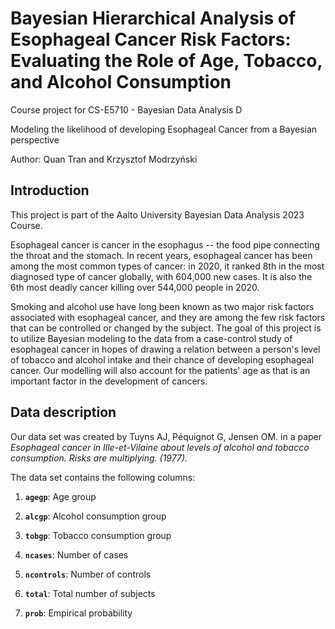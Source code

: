 # Bayesian Hierarchical Analysis of Esophageal Cancer Risk Factors: Evaluating the Role of Age, Tobacco, and Alcohol Consumption
Course project for CS-E5710 - Bayesian Data Analysis D

Modeling the likelihood of developing Esophageal Cancer from a Bayesian perspective

Author: Quan Tran and Krzysztof Modrzyński


## Introduction

This project is part of the Aalto University Bayesian Data Analysis 2023 Course. 

Esophageal cancer is cancer in the esophagus -- the food pipe connecting the throat and the stomach. In recent years, esophageal cancer has been among the most common types of cancer: in 2020, it ranked 8th in the most diagnosed type of cancer globally, with 604,000 new cases. It is also the 6th most deadly cancer killing over 544,000 people in 2020.

Smoking and alcohol use have long been known as two major risk factors associated with esophageal cancer, and they are among the few risk factors that can be controlled or changed by the subject. The goal of this project is to utilize Bayesian modeling to the data from a case-control study of esophageal cancer in hopes of drawing a relation between a person's level of tobacco and alcohol intake and their chance of developing esophageal cancer. Our modelling will also account for the patients' age as that is an important factor in the development of cancers.

## Data description
Our data set was created by Tuyns AJ, Péquignot G, Jensen OM. in a paper *Esophageal cancer in Ille-et-Vilaine about levels of alcohol and tobacco consumption. Risks are multiplying. (1977).*

The data set contains the following columns:

1.  **`agegp`**: Age group

2.  **`alcgp`**: Alcohol consumption group

3.  **`tobgp`**: Tobacco consumption group

4.  **`ncases`**: Number of cases

5.  **`ncontrols`**: Number of controls

6.  **`total`**: Total number of subjects

7.  **`prob`**: Empirical probability
